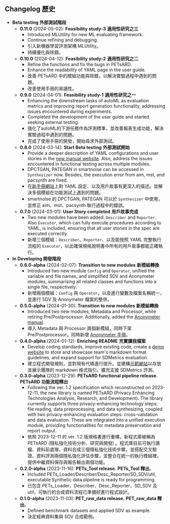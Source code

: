 ## Changelog 歷史

- **Beta testing 外部測試階段**
    - **0.11.0** (2024-05-02): **Feasibility study-3** **適用性研究之三**
        - Introduced MLUtility for new ML evaluating framework.
        - Continue refining and debugging.
        - 引入新機器學習評測架構 MLUtility。
        - 持續優化與除錯。
    - **0.10.0** (2024-04-12): **Feasibility study-2** **適用性研究之二**
        - Refine the functions and fix the bugs in PETsARD.
        - Enhance the readability of YAML page in the user guide.
        - 改善 PETsARD 中的模組功能與除錯，以解決實驗過程中遇到的問題。
        - 改善使用手冊的易讀性。
    - **0.9.0** (2024-04-01): **Feasibility study-1** **適用性研究之一**
        - Enhancing the downstream tasks of autoML as evaluation metrics and improving report generation functionality, addressing issues encountered during experiments.
        - Completed the development of the user guide and started seeking external testing.
        - 強化了autoML的下游任務作為評測標準，並改善報表生成功能，解決實驗過程中遇到的問題。
        - 完成了使用手冊的開發，開始尋求外部測試。
    - **0.8.0** (2024-03-14): **Start Beta testing** **外部測試開始**
        - Provide a deeper description of YAML configurations and user stories in the [new manual website](https://nics-tw.github.io/PETsARD/). Also, address the issues encountered in functional testing across multiple modules.
        - DPCTGAN, PATEGAN in smartnoise can be accessed in `Synthesizer` now. Besides, the execution error from aim, mst, and pacsynth are fixed.
        - 在[新手冊網站](https://nics-tw.github.io/PETsARD/)上對 YAML 設定、以及用戶故事有更深入的描述。並解決多個模組在功能測試上遇到的問題。
        - smartnoise 的 DPCTGAN, PATEGAN 可以於 `Synthesizer` 中使用，並修正 aim、mst、pacsynth 執行過程中的錯誤。
    - **0.7.0** (2024-03-01): **User Story completed** **用戶故事完成**
        - Two new modules have been added: `Describer` and `Reporter`. Also `Executor`, which can fully execute procedures according to YAML, is included, ensuring that all user stories in the spec are executed correctly.
        - 新增三個模組：`Describer`、`Reporter`、以及能按照 YAML 完整執行流程的 `Executor`，以此確保規格說明書中所有的用戶故事都能正確執行。
- **In Developing 開發階段**
    - **0.6.0-alpha** (2024-02-07): **Transition to new modules** **新模組轉換**
        - Introduced two new module `Config` and `Operator`, unified the variable and file names, and simplified SDV and Anonymeter modules, summarising all related classes and functions into a single file, respectively.
        - 新增兩個模組：`Config` 與 `Operator`，以及進行變數及檔案名稱統一，並進行 SDV 及 Anonymeter 檔案的整併。
    - **0.5.0-alpha** (2024-01-30): **Transition to new modules** **新模組轉換**
        - Introduced two new modules, Metadata and Processor, while retiring Pre/Postprocessor. Additionally, added the [Anonymeter manual](https://nics-tw.github.io/PETsARD//Evaluator-Anonymeter.html).
        - 導入 Metadata 與 Processor 兩個新模組，同時下架 Pre/Postprocessor，同時新增 [Anonymeter 手冊](https://matheme-justyn.github.io/PETsARD-Gitbook/Evaluator-Anonymeter.html)。
    - **0.4.0-alpha** (2024-01-12): **Enriching README** **充實讀我檔案**
        - Develop coding standards, improve existing code, create a [demo website](https://matheme-justyn.github.io/PETsARD-Gitbook/) to store and showcase team's markdown format guidelines, and expand support for SDMetrics evaluation.
        - 建立程式開發規則，並對現有代碼進行提升。並建構[示範網站](https://matheme-justyn.github.io/PETsARD-Gitbook/)以存放並展示團隊的 markdown 格式指引。擴充支援 SDMetrics 評測。
    - **0.3.0-alpha** (2023-12-29): **PETsARD functional pipeline release.** **PETsARD 功能流程釋出**
        - Following the ver. 1.2 specification which reconstructed on 2023-12-11, the new library is named PETsARD (Privacy Enhancing Technologies Analysis, Research, and Development). The library currently supports three privacy-enhancing technology steps: file reading, data preprocessing, and data synthesizing, coupled with two privacy-enhancing evaluation steps: cross-validation and data evaluation. These are integrated into a unified execution module, providing functionalities for metadata preservation and report output.
        - 依照 2023-12-11 的 ver. 1.2 版規格書進行重構，新程式庫被稱為 PETsARD (隱私強化技術分析、研究與開發) 。程式庫目前可執行讀檔、資料前處理、資料合成三個隱私強化技術步驟，並搭配交叉驗證、資料評測兩個隱私強化評估步驟，並整合在統一的執行模組裡，提供中繼資料保存與報告輸出兩個功能。
    - **0.2.0-alpha** (2023-11-16): **PETs_Tool release.** **PETs_Tool 釋出**。
        - Included PETs_Loader/Describer/Desc_Reporter/SD_SDV/util, executable Synthetic data pipeline is ready for programming.
        - 已包含 PETs_Loader、Describer、Desc_Reporter、SD_SDV 及 util，可執行的合成資料流程已準備好進行程式設計。
    - **0.1.0-alpha** (2023-11-03): **PET_raw_data release.** **PET_raw_data 釋出**。
        - Defined benchmark datasets and applied SDV as example.
        - 決定經典資料集與 SDV 合成範例。
